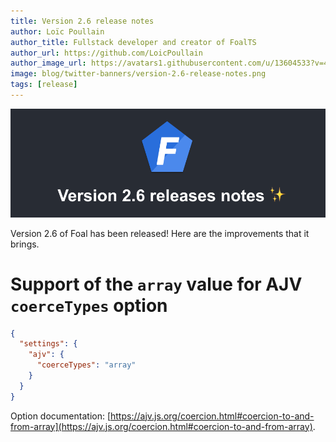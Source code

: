 ```yaml
---
title: Version 2.6 release notes
author: Loïc Poullain
author_title: Fullstack developer and creator of FoalTS
author_url: https://github.com/LoicPoullain
author_image_url: https://avatars1.githubusercontent.com/u/13604533?v=4
image: blog/twitter-banners/version-2.6-release-notes.png
tags: [release]
---
```


![Banner](./assets/version-2.6-is-here/banner.png)

Version 2.6 of Foal has been released! Here are the improvements that it brings.

<!--truncate-->

# Support of the `array` value for AJV `coerceTypes` option

```json
{
  "settings": {
    "ajv": {
      "coerceTypes": "array"
    }
  }
}
```

Option documentation: [https://ajv.js.org/coercion.html#coercion-to-and-from-array](https://ajv.js.org/coercion.html#coercion-to-and-from-array).